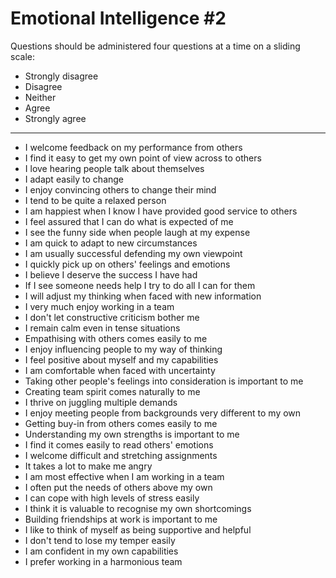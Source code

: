 # Emotional Intelligence #2

Questions should be administered four questions at a time on a sliding scale:

* Strongly disagree
* Disagree
* Neither
* Agree
* Strongly agree

---

* I welcome feedback on my performance from others
* I find it easy to get my own point of view across to others
* I love hearing people talk about themselves
* I adapt easily to change
* I enjoy convincing others to change their mind
* I tend to be quite a relaxed person
* I am happiest when I know I have provided good service to others
* I feel assured that I can do what is expected of me
* I see the funny side when people laugh at my expense
* I am quick to adapt to new circumstances
* I am usually successful defending my own viewpoint
* I quickly pick up on others' feelings and emotions
* I believe I deserve the success I have had
* If I see someone needs help I try to do all I can for them
* I will adjust my thinking when faced with new information
* I very much enjoy working in a team
* I don't let constructive criticism bother me
* I remain calm even in tense situations
* Empathising with others comes easily to me
* I enjoy influencing people to my way of thinking
* I feel positive about myself and my capabilities
* I am comfortable when faced with uncertainty
* Taking other people's feelings into consideration is important to me
* Creating team spirit comes naturally to me
* I thrive on juggling multiple demands
* I enjoy meeting people from backgrounds very different to my own
* Getting buy-in from others comes easily to me
* Understanding my own strengths is important to me
* I find it comes easily to read others' emotions
* I welcome difficult and stretching assignments
* It takes a lot to make me angry
* I am most effective when I am working in a team
* I often put the needs of others above my own
* I can cope with high levels of stress easily
* I think it is valuable to recognise my own shortcomings
* Building friendships at work is important to me
* I like to think of myself as being supportive and helpful
* I don't tend to lose my temper easily
* I am confident in my own capabilities
* I prefer working in a harmonious team
  
